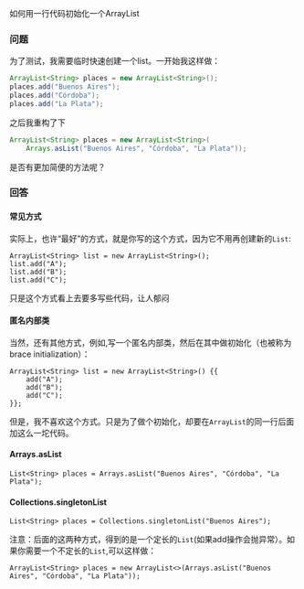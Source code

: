 如何用一行代码初始化一个ArrayList

### 问题
为了测试，我需要临时快速创建一个list。一开始我这样做：
```java
ArrayList<String> places = new ArrayList<String>();
places.add("Buenos Aires");
places.add("Córdoba");
places.add("La Plata");
```
之后我重构了下
```java
ArrayList<String> places = new ArrayList<String>(
    Arrays.asList("Buenos Aires", "Córdoba", "La Plata"));
```
是否有更加简便的方法呢？

### 回答

#### 常见方式
实际上，也许“最好”的方式，就是你写的这个方式，因为它不用再创建新的`List`:
```
ArrayList<String> list = new ArrayList<String>();
list.add("A");
list.add("B");
list.add("C");
```
只是这个方式看上去要多写些代码，让人郁闷

#### 匿名内部类
当然，还有其他方式，例如,写一个匿名内部类，然后在其中做初始化（也被称为 brace initialization）：
```
ArrayList<String> list = new ArrayList<String>() {{
    add("A");
    add("B");
    add("C");
}};
```
但是，我不喜欢这个方式。只是为了做个初始化，却要在`ArrayList`的同一行后面加这么一坨代码。

#### Arrays.asList
```
List<String> places = Arrays.asList("Buenos Aires", "Córdoba", "La Plata");
```
#### Collections.singletonList
```
List<String> places = Collections.singletonList("Buenos Aires");
```
注意：后面的这两种方式，得到的是一个定长的`List`(如果add操作会抛异常）。如果你需要一个不定长的`List`,可以这样做：
```
ArrayList<String> places = new ArrayList<>(Arrays.asList("Buenos Aires", "Córdoba", "La Plata"));

```

 